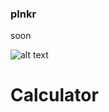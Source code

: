 ### plnkr 
soon

![alt text](https://i2.wp.com/www.samuelpath.com/wp-content/uploads/2017/03/freecodecamp.jpeg?resize=525%2C175"freecodecamp")

# Calculator 

